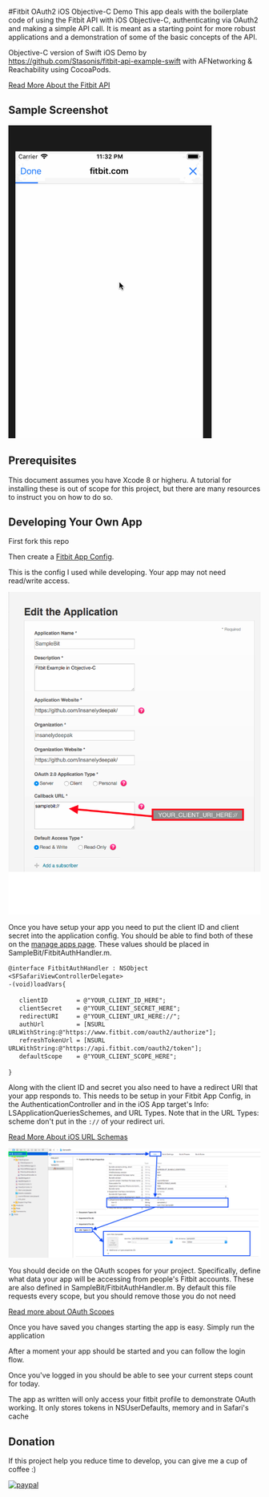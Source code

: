 


#Fitbit OAuth2 iOS Objective-C Demo
This app deals with the boilerplate code of using the Fitbit API with iOS Objective-C, authenticating via OAuth2 and making a simple API call. It is meant as a starting point for more robust applications and a demonstration of some of the basic concepts of the API. 

Objective-C version of Swift iOS Demo by https://github.com/Stasonis/fitbit-api-example-swift with AFNetworking & Reachability using CocoaPods.  

[Read More About the Fitbit API](https://dev.fitbit.com/docs/)

## Sample Screenshot
![(DEMO)](https://github.com/insanelydeepak/fitbit-api-example-iOS/blob/master/screenshots/sampleBit%20example.gif)



## Prerequisites 
This document assumes you have Xcode 8 or higheru. A tutorial for installing these is out of scope for this project, but there are many resources to instruct you on how to do so.

## Developing Your Own App

First fork this repo

Then create a [Fitbit App Config](https://dev.fitbit.com/apps/new). 

This is the config I used while developing. Your app may not need read/write access.

![This is the config I used](screenshots/fitbit_oauth_settings.png)

Once you have setup your app you need to put the client ID and client secret into the application config. You should be able to find both of these on the [manage apps page](https://dev.fitbit.com/apps). These values should be placed in SampleBit/FitbitAuthHandler.m.

```
@interface FitbitAuthHandler : NSObject <SFSafariViewControllerDelegate>
-(void)loadVars{

   clientID        = @"YOUR_CLIENT_ID_HERE";
   clientSecret    = @"YOUR_CLIENT_SECRET_HERE";
   redirectURI     = @"YOUR_CLIENT_URI_HERE://";
   authUrl         = [NSURL URLWithString:@"https://www.fitbit.com/oauth2/authorize"];
   refreshTokenUrl = [NSURL URLWithString:@"https://api.fitbit.com/oauth2/token"];
   defaultScope    = @"YOUR_CLIENT_SCOPE_HERE";

}
```

Along with the client ID and secret you also need to have a redirect URI that your app responds to. This needs to be setup in your Fitbit App Config, in the AuthenticationController and in the iOS App target's Info: LSApplicationQueriesSchemes, and URL Types. Note that in the URL Types: scheme don't put in the `://` of your redirect uri.

[Read More About iOS URL Schemas](https://developer.apple.com/library/content/documentation/iPhone/Conceptual/iPhoneOSProgrammingGuide/Inter-AppCommunication/Inter-AppCommunication.html#//apple_ref/doc/uid/TP40007072-CH6-SW1)

![This is the app target's Info URL Types](screenshots/fitbit_app_info_settings.png)

You should decide on the OAuth scopes for your project. Specifically, define what data your app will
be accessing from people's Fitbit accounts. These are also defined in SampleBit/FitbitAuthHandler.m. By default this file requests every scope, but you should remove those you do not need

[Read more about OAuth Scopes](https://dev.fitbit.com/docs/oauth2/)

Once you have saved you changes starting the app is easy. Simply run the application

After a moment your app should be started and you can follow the login flow.

Once you've logged in you should be able to see your current steps count for today.

The app as written will only access your fitbit profile to demonstrate OAuth working. It only stores tokens in  NSUserDefaults, memory and in Safari's cache


## Donation
If this project help you reduce time to develop, you can give me a cup of coffee :) 

[![paypal](https://www.paypalobjects.com/en_US/i/btn/btn_donateCC_LG.gif)](http://paypal.me/insanelydeepak)

